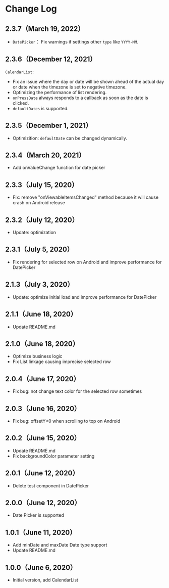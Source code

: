 # Change Log

## 2.3.7（March 19, 2022）

- `DatePicker`： Fix warnings if settings other `type` like `YYYY-MM`.

## 2.3.6（December 12, 2021）

`CalendarList`: 

- Fix an issue where the day or date will be shown ahead of the actual day or date when the timezone is set to negative timezone.
- Optimizing the performance of list rendering.
- `onPressDate` always responds to a callback as soon as the date is clicked.
- `defaultDates` is supported.

## 2.3.5（December 1, 2021）

- Optimizition: `defaultDate` can be changed dynamically.

## 2.3.4（March 20, 2021）

- Add onValueChange function for date picker

## 2.3.3（July 15, 2020）

- Fix: remove "onViewableItemsChanged" method because it will cause crash on Android release

## 2.3.2（July 12, 2020）

- Update: optimization

## 2.3.1（July 5, 2020）

- Fix rendering for selected row on Android and improve performance for DatePicker

## 2.1.3（July 3, 2020）

- Update: optimize initial load and improve performance for DatePicker

## 2.1.1（June 18, 2020）

- Update README.md

## 2.1.0（June 18, 2020）

- Optimize business logic 
- Fix List linkage causing imprecise selected row

## 2.0.4（June 17, 2020）

- Fix bug: not change text color for the selected row sometimes

## 2.0.3（June 16, 2020）

- Fix bug: offsetY<0 when scrolling to top on Android

## 2.0.2（June 15, 2020）

- Update README.md
- Fix backgroundColor parameter setting

## 2.0.1（June 12, 2020）

- Delete test component in DatePicker

## 2.0.0（June 12, 2020）

- Date Picker is supported

## 1.0.1（June 11, 2020）

- Add minDate and maxDate Date type support
- Update README.md

## 1.0.0（June 6, 2020）

- Initial version, add CalendarList
